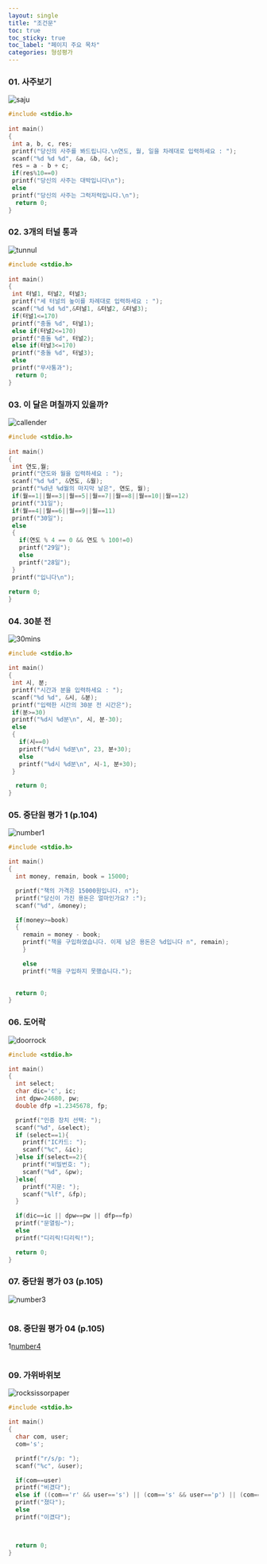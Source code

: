 ```yaml
---
layout: single
title: "조건문"
toc: true
toc_sticky: true
toc_label: "페이지 주요 목차"
categories: 형성평가
---
```


### 01. 사주보기
![saju](/assets/images/사주.PNG)
~~~c
#include <stdio.h>
 
int main()
{
 int a, b, c, res;
 printf("당신의 사주를 봐드립니다.\n연도, 월, 일을 차례대로 입력하세요 : ");
 scanf("%d %d %d", &a, &b, &c);
 res = a - b + c;
 if(res%10==0)
 printf("당신의 사주는 대박입니다\n");
 else
 printf("당신의 사주는 그럭저럭입니다.\n");
  return 0;
}
~~~

### 02. 3개의 터널 통과
![tunnul](/assets/images/터널.PNG)
~~~c
#include <stdio.h>
 
int main()
{
 int 터널1, 터널2, 터널3;
 printf("세 터널의 높이를 차례대로 입력하세요 : ");
 scanf("%d %d %d",&터널1, &터널2, &터널3);
 if(터널1<=170)
 printf("충돌 %d", 터널1);
 else if(터널2<=170)
 printf("충돌 %d", 터널2);
 else if(터널3<=170)
 printf("충돌 %d", 터널3);
 else
 printf("무사통과");
  return 0;
}
~~~

### 03. 이 달은 며칠까지 있을까?
![callender](/assets/images/며칠.PNG)
~~~c
#include <stdio.h>
 
int main()
{
 int 연도,월;
 printf("연도와 월을 입력하세요 : ");
 scanf("%d %d", &연도, &월);
 printf("%d년 %d월의 마지막 날은", 연도, 월);
 if(월==1||월==3||월==5||월==7||월==8||월==10||월==12)
 printf("31일");
 if(월==4||월==6||월==9||월==11)
 printf("30일");
 else
 {
   if(연도 % 4 == 0 && 연도 % 100!=0)
   printf("29일");
   else
   printf("28일");
 }
 printf("입니다\n");
 
return 0;
}
~~~

### 04. 30분 전
![30mins](/assets/images/30분전.png)
~~~c
#include <stdio.h>

int main() 
{
 int 시, 분;
 printf("시간과 분을 입력하세요 : ");
 scanf("%d %d", &시, &분);
 printf("입력한 시간의 30분 전 시간은");
 if(분>=30)
 printf("%d시 %d분\n", 시, 분-30);
 else
 {
   if(시==0)
   printf("%d시 %d분\n", 23, 분+30);
   else
   printf("%d시 %d분\n", 시-1, 분+30);
 }

  return 0;
}
~~~

### 05. 중단원 평가 1 (p.104)
![number1](/assets/images/4-5.png)
~~~c
#include <stdio.h>

int main() 
{
  int money, remain, book = 15000;

  printf("책의 가격은 15000원입니다. n");
  printf("당신이 가진 용돈은 얼마인가요? :");
  scanf("%d", &money);

  if(money>=book)
  {
    remain = money - book;
    printf("책을 구입하였습니다. 이제 남은 용돈은 %d입니다 n", remain);
    }

    else
    printf("책을 구입하지 못했습니다.");

  
  return 0;
}
~~~

### 06. 도어락
![doorrock](/assets/images/도어락.png)
~~~c
#include <stdio.h>

int main() 
{
  int select;
  char dic='c', ic;
  int dpw=24680, pw;
  double dfp =1.2345678, fp;

  printf("인증 장치 선택: ");
  scanf("%d", &select);
  if (select==1){
    printf("IC카드: ");
    scanf("%c", &ic);
  }else if(select==2){
    printf("비밀번호: ");
    scanf("%d", &pw);
  }else{
    printf("지문: ");
    scanf("%lf", &fp);
  }

  if(dic==ic || dpw==pw || dfp==fp)
  printf("문열림~");
  else
  printf("디리릭!디리릭!");

  return 0;
}
~~~

### 07. 중단원 평가 03 (p.105)
![number3](/assets/images/4-7.png)
~~~c

~~~

### 08. 중단원 평가 04 (p.105)
1[number4](/assets/images/4-8.png)
~~~c

~~~

### 09. 가위바위보
![rocksissorpaper](/assets/images/가위바위보.png)
~~~c
#include <stdio.h>

int main() 
{
  char com, user;
  com='s';

  printf("r/s/p: ");
  scanf("%c", &user);

  if(com==user)
  printf("비겼다");
  else if ((com=='r' && user=='s') || (com=='s' && user=='p') || (com=='p' && user== 'r'))
  printf("졌다");
  else
  printf("이겼다");



  return 0;
}
~~~



